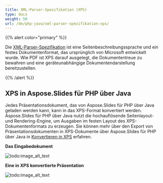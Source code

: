 ```yaml
---
title: XML-Parser-Spezifikation (XPS)
type: docs
weight: 50
url: /de/php-java/xml-parser-spezifikation-xps/
---
```


{{% alert color="primary" %}} 

Die [XML-Parser-Spezifikation](https://de.wikipedia.org/wiki/Open_XML_Paper_Specification) ist eine Seitenbeschreibungssprache und ein festes Dokumentenformat, das ursprünglich von Microsoft entwickelt wurde. Wie PDF ist XPS darauf ausgelegt, die Dokumententreue zu bewahren und eine geräteunabhängige Dokumentendarstellung bereitzustellen. 

{{% /alert %}} 

## **XPS in Aspose.Slides für PHP über Java**
Jedes Präsentationsdokument, das von Aspose.Slides für PHP über Java geladen werden kann, kann in das XPS-Format konvertiert werden. Aspose.Slides für PHP über Java nutzt die hochauflösende Seitenlayout- und Rendering-Engine, um Ausgaben im festen Layout des XPS-Dokumentenformats zu erzeugen.
Sie können mehr über den Export von Präsentationsdokumenten in XPS-Dokumente über Aspose.Slides für PHP über Java in [Konvertieren in XPS](https://docs.aspose.com/slides/php-java/convert-powerpoint-to-xps/) erfahren.

**Das Eingabedokument** 

![todo:image_alt_text](xml-parser-spezifikation-xps_1.png)

**Eine in XPS konvertierte Präsentation** 

![todo:image_alt_text](xml-parser-spezifikation-xps_2.png)